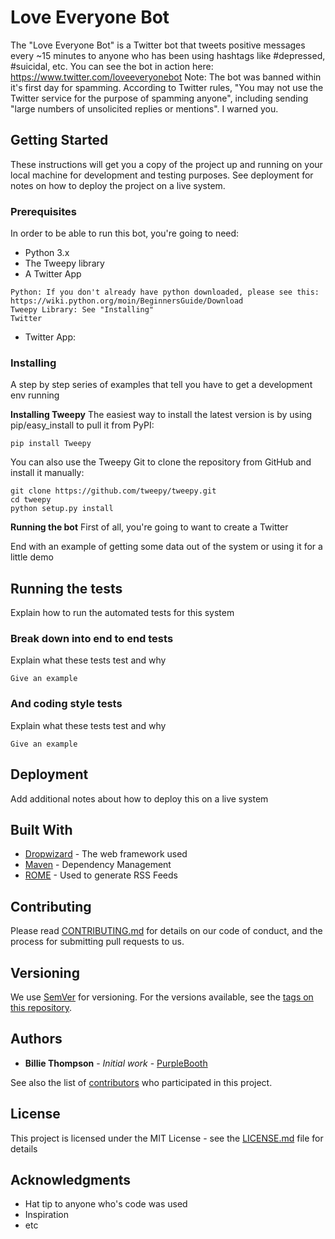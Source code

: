 # Love Everyone Bot

The "Love Everyone Bot" is a Twitter bot that tweets positive messages every ~15 minutes to anyone who has been using hashtags like #depressed, #suicidal, etc. You can see the bot in action here: https://www.twitter.com/loveeveryonebot
Note: The bot was banned within it's first day for spamming. According to Twitter rules, "You may not use the Twitter service for the purpose of spamming anyone", including sending "large numbers of unsolicited replies or mentions". I warned you.

## Getting Started

These instructions will get you a copy of the project up and running on your local machine for development and testing purposes. See deployment for notes on how to deploy the project on a live system.

### Prerequisites

In order to be able to run this bot, you're going to need:
- Python 3.x
- The Tweepy library
- A Twitter App
```
Python: If you don't already have python downloaded, please see this: https://wiki.python.org/moin/BeginnersGuide/Download
Tweepy Library: See "Installing"
Twitter
```
- Twitter App:

### Installing

A step by step series of examples that tell you have to get a development env running

**Installing Tweepy**
The easiest way to install the latest version is by using pip/easy_install to pull it from PyPI:
```
pip install Tweepy
```

You can also use the Tweepy Git to clone the repository from GitHub and install it manually:
```
git clone https://github.com/tweepy/tweepy.git
cd tweepy
python setup.py install
```

**Running the bot**
First of all, you're going to want to create a Twitter 

End with an example of getting some data out of the system or using it for a little demo

## Running the tests

Explain how to run the automated tests for this system

### Break down into end to end tests

Explain what these tests test and why

```
Give an example
```

### And coding style tests

Explain what these tests test and why

```
Give an example
```

## Deployment

Add additional notes about how to deploy this on a live system

## Built With

* [Dropwizard](http://www.dropwizard.io/1.0.2/docs/) - The web framework used
* [Maven](https://maven.apache.org/) - Dependency Management
* [ROME](https://rometools.github.io/rome/) - Used to generate RSS Feeds

## Contributing

Please read [CONTRIBUTING.md](https://gist.github.com/PurpleBooth/b24679402957c63ec426) for details on our code of conduct, and the process for submitting pull requests to us.

## Versioning

We use [SemVer](http://semver.org/) for versioning. For the versions available, see the [tags on this repository](https://github.com/your/project/tags). 

## Authors

* **Billie Thompson** - *Initial work* - [PurpleBooth](https://github.com/PurpleBooth)

See also the list of [contributors](https://github.com/your/project/contributors) who participated in this project.

## License

This project is licensed under the MIT License - see the [LICENSE.md](LICENSE.md) file for details

## Acknowledgments

* Hat tip to anyone who's code was used
* Inspiration
* etc
